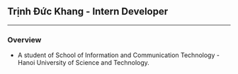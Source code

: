 ## Trịnh Đức Khang - Intern Developer
---

### **Overview**
- A student of School of Information and Communication Technology - Hanoi University of Science and Technology.
